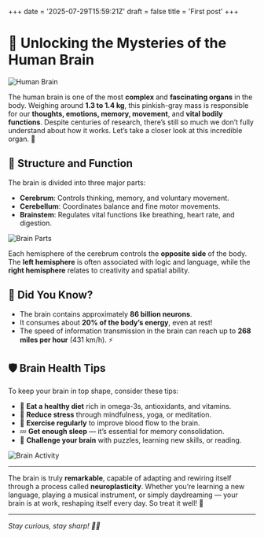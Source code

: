 +++
date = '2025-07-29T15:59:21Z'
draft = false
title = 'First post'
+++

# 🧠 Unlocking the Mysteries of the Human Brain

![Human Brain](/first_post/brain.jpg)

The human brain is one of the most **complex** and **fascinating organs** in the body. Weighing around **1.3 to 1.4 kg**, this pinkish-gray mass is responsible for our **thoughts, emotions, memory, movement**, and **vital bodily functions**. Despite centuries of research, there’s still so much we don’t fully understand about how it works. Let’s take a closer look at this incredible organ. 🧬

## 🧩 Structure and Function

The brain is divided into three major parts:

- **Cerebrum**: Controls thinking, memory, and voluntary movement.
- **Cerebellum**: Coordinates balance and fine motor movements.
- **Brainstem**: Regulates vital functions like breathing, heart rate, and digestion.

![Brain Parts](https://upload.wikimedia.org/wikipedia/commons/thumb/5/5c/Brain_human_normal_inferior_view_with_labels_en.svg/800px-Brain_human_normal_inferior_view_with_labels_en.svg.png)

Each hemisphere of the cerebrum controls the **opposite side** of the body. The **left hemisphere** is often associated with logic and language, while the **right hemisphere** relates to creativity and spatial ability.

## 🧠 Did You Know?

- The brain contains approximately **86 billion neurons**.
- It consumes about **20% of the body’s energy**, even at rest!
- The speed of information transmission in the brain can reach up to **268 miles per hour** (431 km/h). ⚡

## 🛡️ Brain Health Tips

To keep your brain in top shape, consider these tips:

- 🥦 **Eat a healthy diet** rich in omega-3s, antioxidants, and vitamins.
- 🧘 **Reduce stress** through mindfulness, yoga, or meditation.
- 🏃 **Exercise regularly** to improve blood flow to the brain.
- 💤 **Get enough sleep** — it’s essential for memory consolidation.
- 🧩 **Challenge your brain** with puzzles, learning new skills, or reading.

![Brain Activity](https://upload.wikimedia.org/wikipedia/commons/thumb/7/7f/Brain_activity_during_various_tasks.jpg/800px-Brain_activity_during_various_tasks.jpg)

---

The brain is truly **remarkable**, capable of adapting and rewiring itself through a process called **neuroplasticity**. Whether you’re learning a new language, playing a musical instrument, or simply daydreaming — your brain is at work, reshaping itself every day. So treat it well! 💙

---

*Stay curious, stay sharp! 🧠✨*
